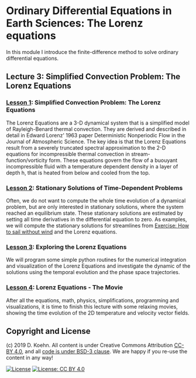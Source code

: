 # Ordinary Differential Equations in Earth Sciences: The Lorenz equations

In this module I introduce the finite-difference method to solve ordinary differential equations.

## Lecture 3: Simplified Convection Problem: The Lorenz Equations

### [Lesson 1](http://nbviewer.ipython.org/urls/github.com/daniel-koehn/Differential-equations-earth-system/tree/master/03_Lorenz_equations/01_LorenzEquations_intro.ipynb): Simplified Convection Problem: The Lorenz Equations

The Lorenz Equations are a 3-D dynamical system that is a simplified model of Rayleigh-Benard thermal convection. They are derived and described in detail in Edward Lorenz' 1963 paper 
Deterministic Nonperiodic Flow in the Journal of Atmospheric Science. The key idea is that the Lorenz Equations result from a severely truncated spectral approximation to the 2-D equations 
for incompressible thermal convection in stream-function/vorticity form. These equations govern the flow of a buouyant incompressible fluid with a temperature dependent density in a layer 
of depth h, that is heated from below and cooled from the top. 

### [Lesson 2](http://nbviewer.ipython.org/urls/github.com/daniel-koehn/Differential-equations-earth-system/tree/master/03_Lorenz_equations/02_Stationary_solutions_of_DE.ipynb): Stationary Solutions of Time-Dependent Problems

Often, we do not want to compute the whole time evolution of a dynamical problem, but are only interested in stationary solutions, where the system reached an equilibrium state. These stationary solutions are 
estimated by setting all time derivatives in the differential equation to zero. As examples, we will compute the stationary solutions for streamlines from [Exercise: How to sail without wind](https://nbviewer.jupyter.org/github/daniel-koehn/Differential-equations-earth-system/blob/master/02_finite_difference_intro/3_fd_ODE_example_sailing_wo_wind.ipynb) and the Lorenz equations.

### [Lesson 3](http://nbviewer.ipython.org/urls/github.com/daniel-koehn/Differential-equations-earth-system/tree/master/03_Lorenz_equations/03_LorenzEquations_fdsolve.ipynb): Exploring the Lorenz Equations

We will program some simple python routines for the numerical integration and visualization of the Lorenz Equations and investigate the dynamic of the solutions using the temporal evolution and the phase space 
trajectories.

### [Lesson 4](http://nbviewer.ipython.org/urls/github.com/daniel-koehn/Differential-equations-earth-system/tree/master/03_Lorenz_equations/03_LorenzEquations_fdsolve_movie.ipynb): Lorenz Equations - The Movie

After all the equations, math, physics, simplifications, programming and visualizations, it is time to finish this lecture with some relaxing movies, showing the time evolution of the 2D temperature and velocity 
vector fields. 

## Copyright and License

(c) 2019 D. Koehn. All content is under Creative Commons Attribution [CC-BY 4.0](https://creativecommons.org/licenses/by/4.0/legalcode.txt), and all [code is under BSD-3 clause](https://github.com/engineersCode/EngComp/blob/master/LICENSE). We are happy if you re-use the content in any way!

[![License](https://img.shields.io/badge/License-BSD%203--Clause-blue.svg)](https://opensource.org/licenses/BSD-3-Clause) [![License: CC BY 4.0](https://img.shields.io/badge/License-CC%20BY%204.0-lightgrey.svg)](https://creativecommons.org/licenses/by/4.0/)